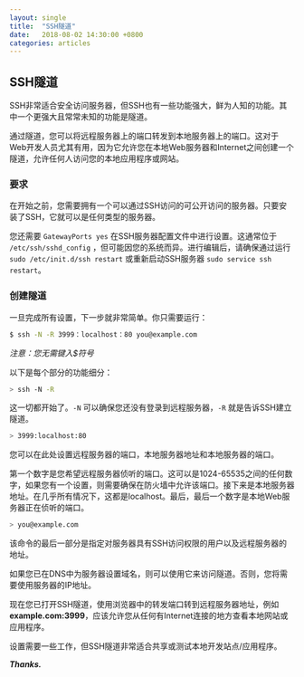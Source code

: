 ```yaml
---
layout: single
title:  "SSH隧道"
date:   2018-08-02 14:30:00 +0800
categories: articles
---
```


## SSH隧道
SSH非常适合安全访问服务器，但SSH也有一些功能强大，鲜为人知的功能。其中一个更强大且常常未知的功能是隧道。

通过隧道，您可以将远程服务器上的端口转发到本地服务器上的端口。这对于Web开发人员尤其有用，因为它允许您在本地Web服务器和Internet之间创建一个隧道，允许任何人访问您的本地应用程序或网站。

### 要求
在开始之前，您需要拥有一个可以通过SSH访问的可公开访问的服务器。只要安装了SSH，它就可以是任何类型的服务器。

您还需要 `GatewayPorts yes` 在SSH服务器配置文件中进行设置。这通常位于 `/etc/ssh/sshd_config` ，但可能因您的系统而异。进行编辑后，请确保通过运行 `sudo /etc/init.d/ssh restart` 或重新启动SSH服务器 `sudo service ssh restart`。

### 创建隧道
一旦完成所有设置，下一步就非常简单。你只需要运行：

```bash
$ ssh -N -R 3999：localhost：80 you@example.com
```
*注意：您无需键入$符号*

以下是每个部分的功能细分：

```bash
> ssh -N -R
```
这一切都开始了。`-N` 可以确保您还没有登录到远程服务器，`-R` 就是告诉SSH建立隧道。

```bash
> 3999:localhost:80
```
您可以在此处设置远程服务器的端口，本地服务器地址和本地服务器的端口。

第一个数字是您希望远程服务器侦听的端口。这可以是1024-65535之间的任何数字，如果您有一个设置，则需要确保在防火墙中允许该端口。接下来是本地服务器地址。在几乎所有情况下，这都是localhost。最后，最后一个数字是本地Web服务器正在侦听的端口。

```bash
> you@example.com
```
该命令的最后一部分是指定对服务器具有SSH访问权限的用户以及远程服务器的地址。

如果您已在DNS中为服务器设置域名，则可以使用它来访问隧道。否则，您将需要使用服务器的IP地址。

现在您已打开SSH隧道，使用浏览器中的转发端口转到远程服务器地址，例如 **example.com:3999**，应该允许您从任何有Internet连接的地方查看本地网站或应用程序。

设置需要一些工作，但SSH隧道非常适合共享或测试本地开发站点/应用程序。

_**Thanks.**_
